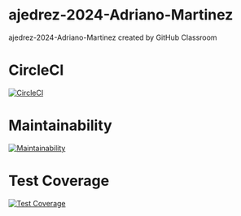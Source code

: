 # ajedrez-2024-Adriano-Martinez
ajedrez-2024-Adriano-Martinez created by GitHub Classroom

# CircleCI
[![CircleCI](https://dl.circleci.com/status-badge/img/gh/um-computacion-tm/ajedrez-2024-Adriano-Martinez/tree/main.svg?style=svg)](https://dl.circleci.com/status-badge/redirect/gh/um-computacion-tm/ajedrez-2024-Adriano-Martinez/tree/main)

# Maintainability
[![Maintainability](https://api.codeclimate.com/v1/badges/9c10ec6adcf817de38ab/maintainability)](https://codeclimate.com/github/um-computacion-tm/ajedrez-2024-Adriano-Martinez/maintainability)

# Test Coverage
[![Test Coverage](https://api.codeclimate.com/v1/badges/9c10ec6adcf817de38ab/test_coverage)](https://codeclimate.com/github/um-computacion-tm/ajedrez-2024-Adriano-Martinez/test_coverage)